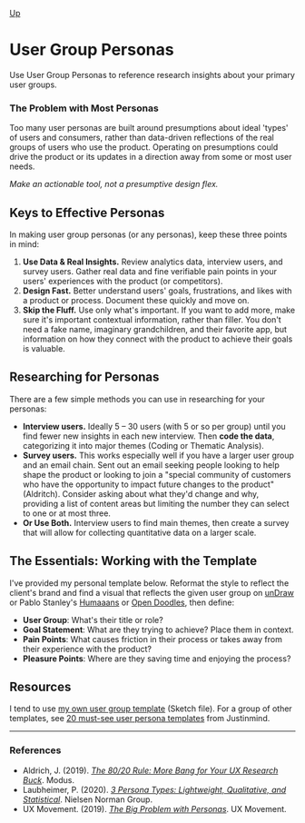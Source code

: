 [Up](../README.md)

# User Group Personas
Use User Group Personas to reference research insights about your primary user groups.

### The Problem with Most Personas
Too many user personas are built around presumptions about ideal 'types' of users and consumers, rather than data-driven reflections of the real groups of users who use the product. Operating on presumptions could drive the product or its updates in a direction away from some or most user needs.

*Make an actionable tool, not a presumptive design flex.*

## Keys to Effective Personas
In making user group personas (or any personas), keep these three points in mind:
1. **Use Data & Real Insights.** Review analytics data, interview users, and survey users. Gather real data and fine verifiable pain points in your users' experiences with the product (or competitors).
2. **Design Fast.** Better understand users' goals, frustrations, and likes with a product or process. Document these quickly and move on.
3. **Skip the Fluff.** Use only what's important. If you want to add more, make sure it's important contextual information, rather than filler. You don't need a fake name, imaginary grandchildren, and their favorite app, but information on how they connect with the product to achieve their goals is valuable.

## Researching for Personas
There are a few simple methods you can use in researching for your personas:
- **Interview users.** Ideally 5 – 30 users (with 5 or so per group) until you find fewer new insights in each new interview. Then **code the data**, categorizing it into major themes (Coding or Thematic Analysis).
- **Survey users.** This works especially well if you have a larger user group and an email chain. Sent out an email seeking people looking to help shape the product or looking to join a "special community of customers who have the opportunity to impact future changes to the product" (Aldritch). Consider asking about what they'd change and why, providing a list of content areas but limiting the number they can select to one or at most three.
- **Or Use Both.** Interview users to find main themes, then create a survey that will allow for collecting quantitative data on a larger scale.

## The Essentials: Working with the Template
I've provided my personal template below. Reformat the style to reflect the client's brand and find a visual that reflects the given user group on [unDraw](https://undraw.co/) or Pablo Stanley's [Humaaans](https://www.humaaans.com/) or [Open Doodles](https://www.opendoodles.com/), then define:
- **User Group**: What's their title or role?
- **Goal Statement**: What are they trying to achieve? Place them in context.
- **Pain Points**: What causes friction in their process or takes away from their experience with the product?
- **Pleasure Points**: Where are they saving time and enjoying the process?


## Resources
I tend to use [my own user group template](../templates/template_persona_group.sketch) (Sketch file). For a group of other templates, see [20 must-see user persona templates](https://www.justinmind.com/blog/user-persona-templates/) from Justinmind.

---

### References
- Aldrich, J. (2019). [*The 80/20 Rule: More Bang for Your UX Research Buck*](https://modus.medium.com/pareto-principle-based-user-research-f90082b2be49). Modus.
- Laubheimer, P. (2020). [*3 Persona Types: Lightweight, Qualitative, and Statistical*](https://www.nngroup.com/articles/persona-types). Nielsen Norman Group.
- UX Movement. (2019). [*The Big Problem with Personas*](https://uxmovement.com/thinking/the-big-problem-with-personas/). UX Movement.
